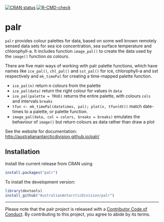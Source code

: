 
<!-- README.md is generated from README.Rmd. Please edit that file -->
<!-- badges: start -->

[![CRAN
status](https://www.r-pkg.org/badges/version/palr)](https://CRAN.R-project.org/package=palr)
[![R-CMD-check](https://github.com/AustralianAntarcticDivision/palr/actions/workflows/R-CMD-check.yaml/badge.svg)](https://github.com/AustralianAntarcticDivision/palr/actions/workflows/R-CMD-check.yaml)
<!-- badges: end -->

# palr

`palr` provides colour palettes for data, based on some well known
remotely sensed data sets for sea ice concentration, sea surface
temperature and chlorophyll-a. It includes function `image_pal()` to
create the data used by the `image()` function *as colours*.

There are five main ways of working with palr palette functions, which
have names like `ice_pal()`, `chl_pal()` and `sst_pal()` for ice,
chlorophyll-a and sst respectively and `mk_timePal` for creating a
time-mapped palette function.

- `ice_pal(n)` return n colours from the palette
- `ice_pal(data)` return the right colour for values in `data`
- `ice_pal(palette = TRUE)` returns the entire palette, with colours
  `cols` and intervals `breaks`
- `tfun <- mk_timePal(datetimes, pal); plot(x, tfun(dt))` match
  date-times to a palette, or palette function.
- `image_pal(data, col = colors, breaks = breaks)` emulates the
  behaviour of `image()` but return colours as data rather than draw a
  plot

See the website for documentation:
<http://australianantarcticdivision.github.io/palr/>

## Installation

Install the current release from CRAN using

``` r
install.packages("palr")
```

To install the development version:

``` r
library(devtools)
install_github("AustralianAntarcticDivision/palr")
```

------------------------------------------------------------------------

Please note that the palr project is released with a [Contributor Code
of
Conduct](https://github.com/AustralianAntarcticDivision/palr/blob/master/CODE_OF_CONDUCT.md).
By contributing to this project, you agree to abide by its terms.
